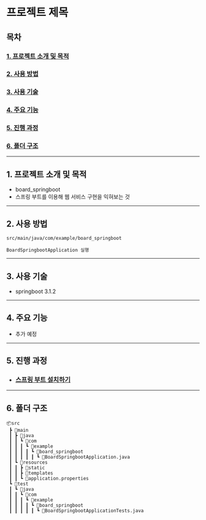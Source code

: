 # 프로젝트 제목
## 목차

### [1. 프로젝트 소개 및 목적](#1-프로젝트-소개-및-목적-1) 
### [2. 사용 방법](#2-사용-방법-1)  
### [3. 사용 기술](#3-사용-기술-1)
### [4. 주요 기능](#4-주요-기능-1)  
### [5. 진행 과정](#5-진행-과정-1)
### [6. 폴더 구조](#6-폴더-구조-1)

---

## 1. 프로젝트 소개 및 목적
- board_springboot
- 스프링 부트를 이용해 웹 서비스 구현을 익혀보는 것

---

## 2. 사용 방법
```
src/main/java/com/example/board_springboot

BoardSpringbootApplication 실행
```

---

## 3. 사용 기술
- springboot 3.1.2

---

## 4. 주요 기능
- 추가 예정

---

## 5. 진행 과정
- ### [스프링 부트 설치하기](https://github.com/ka0824/board_springboot/blob/main/document/1_install_spring_boot.md)

---

## 6. 폴더 구조

```
📦src
 ┣ 📂main
 ┃ ┣ 📂java
 ┃ ┃ ┗ 📂com
 ┃ ┃ ┃ ┗ 📂example
 ┃ ┃ ┃ ┃ ┗ 📂board_springboot
 ┃ ┃ ┃ ┃ ┃ ┗ 📜BoardSpringbootApplication.java
 ┃ ┗ 📂resources
 ┃ ┃ ┣ 📂static
 ┃ ┃ ┣ 📂templates
 ┃ ┃ ┗ 📜application.properties
 ┗ 📂test
 ┃ ┗ 📂java
 ┃ ┃ ┗ 📂com
 ┃ ┃ ┃ ┗ 📂example
 ┃ ┃ ┃ ┃ ┗ 📂board_springboot
 ┃ ┃ ┃ ┃ ┃ ┗ 📜BoardSpringbootApplicationTests.java
```
